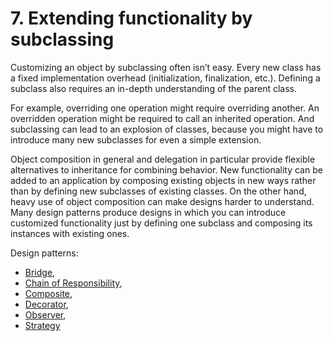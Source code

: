 # 7. Extending functionality by subclassing

Customizing an object by subclassing often isn’t easy. Every new class has a fixed implementation overhead (initialization, finalization, etc.). Defining a subclass also requires an in-depth understanding of the parent class.
 
For example, overriding one operation might require overriding another. An overridden operation might be required to call an inherited operation. And subclassing can lead to an explosion of classes, because you might have to introduce many new subclasses for even a simple extension.
 
Object composition in general and delegation in particular provide flexible alternatives to inheritance for combining behavior. New functionality can be added to an application by composing existing objects in new ways rather than by defining new subclasses of existing classes. On the other hand, heavy use of object composition can make designs harder to understand. Many design patterns produce designs in which you can introduce customized functionality just by defining one subclass and composing its instances with existing ones.

Design patterns:
- [Bridge](./bridge),
- [Chain of Responsibility](./chainofresponsibility),
- [Composite](./composite),
- [Decorator](./decorator),
- [Observer](./observer),
- [Strategy](./strategy)
